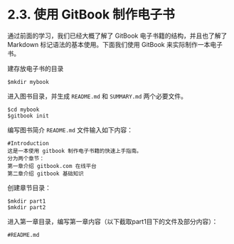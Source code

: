 # **2.3. 使用 GitBook 制作电子书**

通过前面的学习，我们已经大概了解了 GitBook 电子书籍的结构，并且也了解了 Markdown 标记语法的基本使用。下面我们使用 GitBook 来实际制作一本电子书。

建存放电子书的目录

    $mkdir mybook

进入图书目录，并生成 `README.md` 和 `SUMMARY.md` 两个必要文件。

    $cd mybook
    $gitbook init

编写图书简介 `README.md` 文件输入如下内容：

    #Introduction
    这是一本使用 gitbook 制作电子书籍的快速上手指南。
    分为两个章节：
    第一章介绍 gitbook.com 在线平台
    第二章介绍 gitbook 基础知识

创建章节目录：

    $mkdir part1
    $mkdir part2

进入第一章目录，编写第一章内容（以下截取part1目下的文件及部分内容）：
    
    #README.md
    